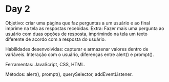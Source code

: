# Day 2

Objetivo: criar uma página que faz perguntas a um usuário e ao final imprime na tela as respostas recebidas.
Extra: Fazer mais uma pergunta ao usuário com duas opções de resposta, imprimindo na tela um texto diferente de acordo com a resposta do usuário.

Habilidades desenvolvidas: capturar e armazenar valores dentro de variáveis. Interação com o usuário, diferenças entre alert() e prompt().

Ferramentas: JavaScript, CSS, HTML.

Métodos: alert(), prompt(), querySelector, addEventListener.